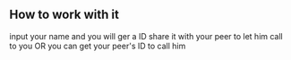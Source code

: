 ## How to work with it 
input your name and you will ger a ID 
share it with your peer to let him call to you
OR you can get your peer's ID to call him
